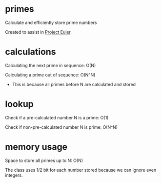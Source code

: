 primes
======

Calculate and efficiently store prime numbers

Created to assist in [Project Euler](http://projecteuler.net).

calculations
============

Calculating the next prime in sequence: O(N)

Calculating a prime out of sequence: O(N^N)
* This is because all primes before N are calculated and stored

lookup
======

Check if a pre-calculated number N is a prime: O(1)

Check if non-pre-calculated number N is prime: O(N^N)

memory usage
============

Space to store all primes up to N: O(N)

The class uses 1/2 bit for each number stored because we can ignore even integers.

